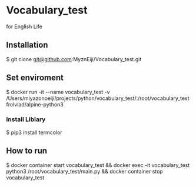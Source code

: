 # Vocabulary_test
for English Life


## Installation

$ git clone git@github.com:MyznEiji/Vocabulary_test.git


## Set enviroment
$ docker run -it --name vocabulary_test -v /Users/miyazonoeiji/projects/python/vocabulary_test/:/root/vocabulary_test frolvlad/alpine-python3
### Install Liblary
$ pip3 install termcolor


## How to run
$ docker container start vocabulary_test && docker exec -it vocabulary_test python3 /root/vocabulary_test/main.py && docker container stop vocabulary_test
